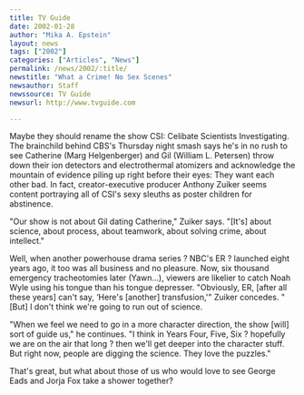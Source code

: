 ```yaml
---
title: TV Guide
date: 2002-01-28
author: "Mika A. Epstein"
layout: news
tags: ["2002"]
categories: ["Articles", "News"]
permalink: /news/2002/:title/
newstitle: "What a Crime! No Sex Scenes"
newsauthor: Staff  
newssource: TV Guide  
newsurl: http://www.tvguide.com  

---
```


Maybe they should rename the show CSI: Celibate Scientists Investigating. The brainchild behind CBS's Thursday night smash says he's in no rush to see Catherine (Marg Helgenberger) and Gil (William L. Petersen) throw down their ion detectors and electrothermal atomizers and acknowledge the mountain of evidence piling up right before their eyes: They want each other bad. In fact, creator-executive producer Anthony Zuiker seems content portraying all of CSI's sexy sleuths as poster children for abstinence.

"Our show is not about Gil dating Catherine," Zuiker says. "[It's] about science, about process, about teamwork, about solving crime, about intellect."

Well, when another powerhouse drama series ? NBC's ER ? launched eight years ago, it too was all business and no pleasure. Now, six thousand emergency tracheotomies later (Yawn...), viewers are likelier to catch Noah Wyle using his tongue than his tongue depresser. "Obviously, ER, [after all these years] can't say, &#8216;Here's [another] transfusion,'" Zuiker concedes. "[But] I don't think we're going to run out of science.

"When we feel we need to go in a more character direction, the show [will] sort of guide us," he continues. "I think in Years Four, Five, Six ? hopefully we are on the air that long ? then we'll get deeper into the character stuff. But right now, people are digging the science. They love the puzzles."

That's great, but what about those of us who would love to see George Eads and Jorja Fox take a shower together?


